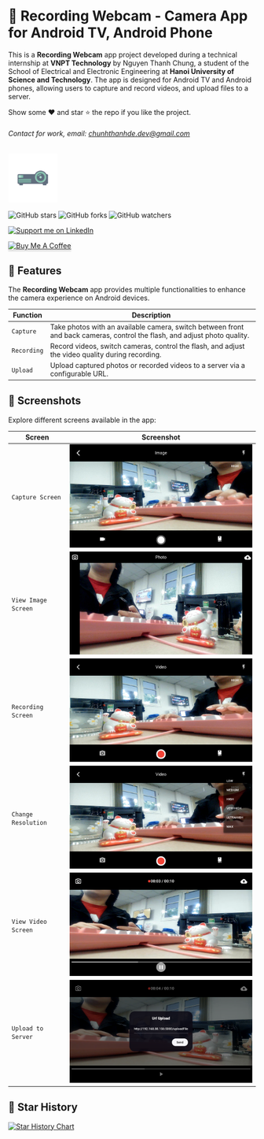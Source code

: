 # 📸 Recording Webcam - Camera App for Android TV, Android Phone

This is a **Recording Webcam** app project developed during a technical internship at **VNPT Technology** by Nguyen Thanh Chung, a student of the School of Electrical and Electronic Engineering at **Hanoi University of Science and Technology**. The app is designed for Android TV and Android phones, allowing users to capture and record videos, and upload files to a server.

Show some ❤️ and star ⭐ the repo if you like the project.

###### Contact for work, email: [chunhthanhde.dev@gmail.com](mailto:chunhthanhde.dev@gmail.com)

<img src="media/logo/ic_launcher_main.jpg" height="100px" alt="App Logo"/>

![GitHub stars](https://img.shields.io/github/stars/TV-Box-Support/Recording-Webcam?style=social)
![GitHub forks](https://img.shields.io/github/forks/TV-Box-Support/Recording-Webcam?style=social)
![GitHub watchers](https://img.shields.io/github/watchers/TV-Box-Support/Recording-Webcam?style=social)

<a href="https://www.linkedin.com/in/chunhthanhde/">
<img src="https://img.shields.io/badge/Support-Recommend%2FEndorse%20me%20on%20Linkedin-blue?style=for-the-badge&logo=linkedin" alt="Support me on LinkedIn" />
</a>

<a href="https://www.buymeacoffee.com/chunhthanhde" target="_blank"><img src="https://www.buymeacoffee.com/assets/img/custom_images/yellow_img.png" alt="Buy Me A Coffee" style="height: 41px !important;width: 174px !important;box-shadow: 0px 3px 2px 0px rgba(190, 190, 190, 0.5) !important;-webkit-box-shadow: 0px 3px 2px 0px rgba(190, 190, 190, 0.5) !important;" ></a>

## 📱 Features

The **Recording Webcam** app provides multiple functionalities to enhance the camera experience on Android devices.

| Function    | Description                                                                                                                           |
|-------------|---------------------------------------------------------------------------------------------------------------------------------------|
| `Capture`   | Take photos with an available camera, switch between front and back cameras, control the flash, and adjust photo quality.              |
| `Recording` | Record videos, switch cameras, control the flash, and adjust the video quality during recording.                                       |
| `Upload`    | Upload captured photos or recorded videos to a server via a configurable URL.                                                          |

## 📸 Screenshots

Explore different screens available in the app:

| Screen                | Screenshot                                                              |
|-----------------------|-------------------------------------------------------------------------|
| `Capture Screen`       | <img src="media/screenshots/image.png" alt="Capture Screen" style="max-height: 300px;">      |
| `View Image Screen`    | <img src="media/screenshots/photo.png" alt="View Image Screen" style="max-height: 300px;">      |
| `Recording Screen`     | <img src="media/screenshots/record.png" alt="Recording Screen" style="max-height: 300px;">     |
| `Change Resolution`    | <img src="media/screenshots/resolution.png" alt="Change Resolution Screen" style="max-height: 300px;"> |
| `View Video Screen`    | <img src="media/screenshots/video.png" alt="View Video Screen" style="max-height: 300px;">      |
| `Upload to Server`     | <img src="media/screenshots/upload.png" alt="Upload to Server Screen" style="max-height: 300px;">     |

## 🌟 Star History

<a href="https://star-history.com/#TV-Box-Support/Recording-Webcam&Date">
 <picture>
   <source media="(prefers-color-scheme: dark)" srcset="https://api.star-history.com/svg?repos=TV-Box-Support/Recording-Webcam&type=Date&theme=dark" />
   <source media="(prefers-color-scheme: light)" srcset="https://api.star-history.com/svg?repos=TV-Box-Support/Recording-Webcam&type=Date" />
   <img alt="Star History Chart" src="https://api.star-history.com/svg?repos=TV-Box-Support/Recording-Webcam&type=Date" />
 </picture>
</a>
